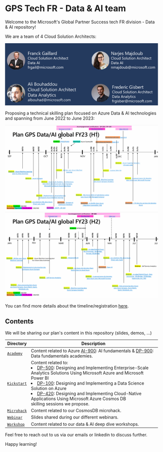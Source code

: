 # GPS Tech FR - Data & AI team

Welcome to the Microsoft's Global Partner Success tech FR division - Data & AI repository!

We are a team of 4 Cloud Solution Architects:

![team image](./Images/team.png)

Proposing a technical skilling plan focused on Azure Data & AI technologies and spanning from June 2022 to June 2023:

![H1](./Images/h1_events.png)
![H2](./Images/h2_events.png)

You can find more details about the timeline/registration [here](https://www.linkedin.com/smart-links/AQEQbKnR4QJ2Rw/c39ba816-bb8b-46f8-b6eb-f2387bf6ccc7).


## Contents

We will be sharing our plan's content in this repository (slides, demos, ...)

|Directory|Description|
|-|-|
|[`Academy`](Academy/)|Content related to Azure [AI-900](https://learn.microsoft.com/en-us/certifications/exams/ai-900): AI fundamentals & [DP-900](https://learn.microsoft.com/en-us/certifications/exams/dp-900): Data fundamentals academies.||
|[`Kickstart`](Kickstart/)|Content related to: <li>[DP-500](https://learn.microsoft.com/en-us/certifications/exams/dp-500): Designing and Implementing Enterprise-Scale Analytics Solutions Using Microsoft Azure and Microsoft Power BI</li> <li>[DP-100](https://learn.microsoft.com/en-us/certifications/exams/dp-100): Designing and Implementing a Data Science Solution on Azure</li> <li>[DP-420](https://learn.microsoft.com/en-us/certifications/exams/dp-420): Designing and Implementing Cloud-Native Applications Using Microsoft Azure Cosmos DB</li> skilling sessions we propose.||
|[`Microhack`](Microhack/)|Content related to our CosmosDB microhack.||
|[`Webinar`](Webinar/)|Slides shared during our different webinars.||
|[`Workshop`](Workshop/)|Content related to our data & AI deep dive workshops.||


Feel free to reach out to us via our emails or linkedin to discuss further.

Happy learning!
